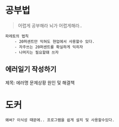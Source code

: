 # 공부법

> 어렵게 공부해라 뇌가 어렵게해라..

```
파레토의 법칙
    - 20퍼센트만 익혀도 현업에서 사용할수 있다. 
    - 자주쓰는 20퍼센트를 확실하게 익히자
    - 나머지는 필요할떄 쓰자
```

## 에러일기 작성하기

제목: 에러명
문제상황
원인 및 해결책

# 도커
```
왜써? 이식성 때문에.. 프로그램을 쉽게 설치 및 사용할수있다.
```